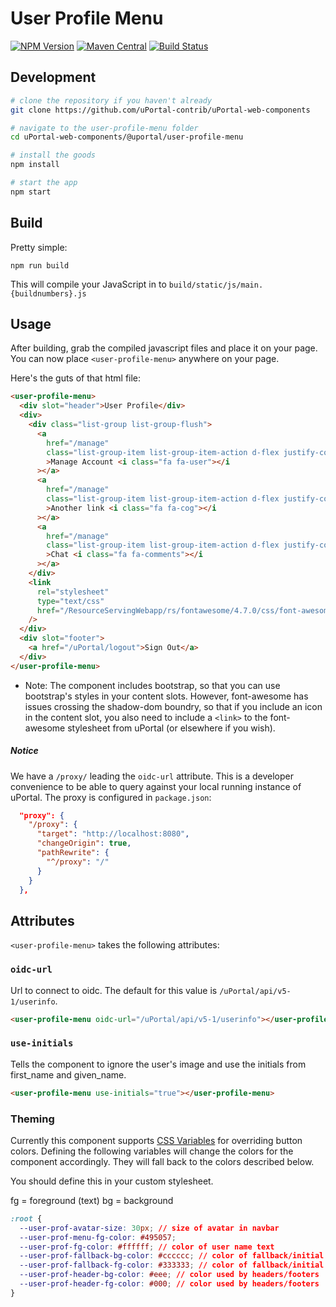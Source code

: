 # User Profile Menu

[![NPM Version](https://img.shields.io/npm/v/@uportal/user-profile-menu.svg)](https://www.npmjs.com/package/@uportal/user-profile-menu)
[![Maven Central](https://maven-badges.herokuapp.com/maven-central/org.webjars.npm/uportal__user-profile-menu/badge.svg)](https://maven-badges.herokuapp.com/maven-central/org.webjars.npm/uportal__user-profile-menu)
[![Build Status](https://github.com/uPortal-contrib/uPortal-web-components/workflows/CI/badge.svg)](https://github.com/uPortal-contrib/uPortal-web-components/actions?workflow=CI)

## Development

```bash
# clone the repository if you haven't already
git clone https://github.com/uPortal-contrib/uPortal-web-components

# navigate to the user-profile-menu folder
cd uPortal-web-components/@uportal/user-profile-menu

# install the goods
npm install

# start the app
npm start
```

## Build

Pretty simple:

`npm run build`

This will compile your JavaScript in to `build/static/js/main.{buildnumbers}.js`

## Usage

After building, grab the compiled javascript files and place it on your page.
You can now place `<user-profile-menu>` anywhere on your page.

Here's the guts of that html file:

```html
<user-profile-menu>
  <div slot="header">User Profile</div>
  <div>
    <div class="list-group list-group-flush">
      <a
        href="/manage"
        class="list-group-item list-group-item-action d-flex justify-content-between"
        >Manage Account <i class="fa fa-user"></i
      ></a>
      <a
        href="/manage"
        class="list-group-item list-group-item-action d-flex justify-content-between"
        >Another link <i class="fa fa-cog"></i
      ></a>
      <a
        href="/manage"
        class="list-group-item list-group-item-action d-flex justify-content-between"
        >Chat <i class="fa fa-comments"></i
      ></a>
    </div>
    <link
      rel="stylesheet"
      type="text/css"
      href="/ResourceServingWebapp/rs/fontawesome/4.7.0/css/font-awesome.min.css"
    />
  </div>
  <div slot="footer">
    <a href="/uPortal/logout">Sign Out</a>
  </div>
</user-profile-menu>
```

- Note: The component includes bootstrap, so that you can use bootstrap's styles in your content slots. However, font-awesome has issues crossing the shadow-dom boundry, so that if you include an icon in the content slot, you also need to include a `<link>` to the font-awesome stylesheet from uPortal (or elsewhere if you wish).

##### Notice

We have a `/proxy/` leading the `oidc-url` attribute. This is a developer convenience to be able to query against your local running instance of uPortal. The proxy is configured in `package.json`:

```json
  "proxy": {
    "/proxy": {
      "target": "http://localhost:8080",
      "changeOrigin": true,
      "pathRewrite": {
        "^/proxy": "/"
      }
    }
  },
```

## Attributes

`<user-profile-menu>` takes the following attributes:

### `oidc-url`

Url to connect to oidc. The default for this value is `/uPortal/api/v5-1/userinfo`.

```html
<user-profile-menu oidc-url="/uPortal/api/v5-1/userinfo"></user-profile-menu>
```

### `use-initials`

Tells the component to ignore the user's image and use the initials from first_name and given_name.

```html
<user-profile-menu use-initials="true"></user-profile-menu>
```

### Theming

Currently this component supports [CSS Variables](https://developer.mozilla.org/en-US/docs/Web/CSS/Using_CSS_variables) for overriding button colors. Defining the following variables will change the colors for the component accordingly. They will fall back to the colors described below.

You should define this in your custom stylesheet.

fg = foreground (text)
bg = background

```css
:root {
  --user-prof-avatar-size: 30px; // size of avatar in navbar
  --user-prof-menu-fg-color: #495057;
  --user-prof-fg-color: #ffffff; // color of user name text
  --user-prof-fallback-bg-color: #cccccc; // color of fallback/initial background
  --user-prof-fallback-fg-color: #333333; // color of fallback/initial text
  --user-prof-header-bg-color: #eee; // color used by headers/footers
  --user-prof-header-fg-color: #000; // color used by headers/footers
}
```
